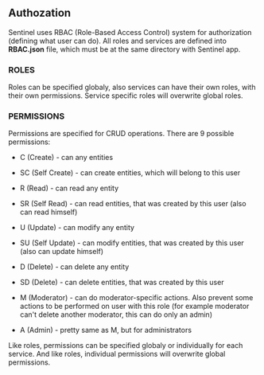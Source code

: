 ## Authozation

Sentinel uses RBAC (Role-Based Access Control) system for authorization (defining what user can do).
All roles and services are defined into **RBAC.json** file, which must be at the same directory with Sentinel app.

### ROLES

Roles can be specified globaly, also services can have their own roles, with their own permissions. Service specific roles will overwrite global roles.

### PERMISSIONS

Permissions are specified for CRUD operations. There are 9 possible permissions:

-   C (Create) - can any entities

-   SC (Self Create) - can create entities, which will belong to this user

-   R (Read) - can read any entity

-   SR (Self Read) - can read entities, that was created by this user (also can read himself)

-   U (Update) - can modify any entity

-   SU (Self Update) - can modify entities, that was created by this user (also can update himself)

-   D (Delete) - can delete any entity

-   SD (Delete) - can delete entities, that was created by this user

-   M (Moderator) - can do moderator-specific actions. Also prevent some actions to be performed on user with this role (for example moderator can't delete another moderator, this can do only an admin)

-   A (Admin) - pretty same as M, but for administrators

Like roles, permissions can be specified globaly or individually for each service. And like roles, individual permissions will overwrite global permissions.
